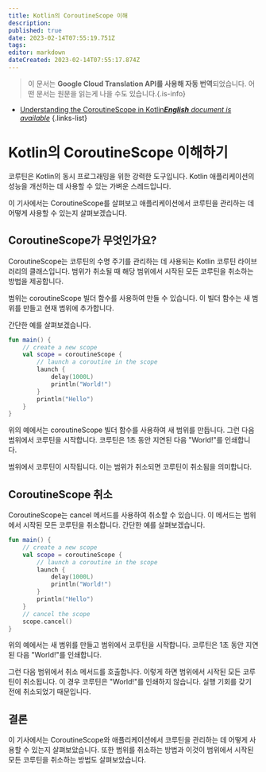 ```yaml
---
title: Kotlin의 CoroutineScope 이해
description: 
published: true
date: 2023-02-14T07:55:19.751Z
tags: 
editor: markdown
dateCreated: 2023-02-14T07:55:17.874Z
---
```


> 이 문서는 **Google Cloud Translation API를 사용해 자동 번역**되었습니다.
어떤 문서는 원문을 읽는게 나을 수도 있습니다.{.is-info}



- [Understanding the CoroutineScope in Kotlin***English** document is available*](/en/Knowledge-base/Kotlin/understanding-the-coroutinescope-in-kotlin)
{.links-list}


# Kotlin의 CoroutineScope 이해하기

코루틴은 Kotlin의 동시 프로그래밍을 위한 강력한 도구입니다. Kotlin 애플리케이션의 성능을 개선하는 데 사용할 수 있는 가벼운 스레드입니다.

이 기사에서는 CoroutineScope를 살펴보고 애플리케이션에서 코루틴을 관리하는 데 어떻게 사용할 수 있는지 살펴보겠습니다.

## CoroutineScope가 무엇인가요?

CoroutineScope는 코루틴의 수명 주기를 관리하는 데 사용되는 Kotlin 코루틴 라이브러리의 클래스입니다. 범위가 취소될 때 해당 범위에서 시작된 모든 코루틴을 취소하는 방법을 제공합니다.

범위는 coroutineScope 빌더 함수를 사용하여 만들 수 있습니다. 이 빌더 함수는 새 범위를 만들고 현재 범위에 추가합니다.

간단한 예를 살펴보겠습니다.

```kotlin
fun main() {
    // create a new scope
    val scope = coroutineScope {
        // launch a coroutine in the scope
        launch {
            delay(1000L)
            println("World!")
        }
        println("Hello")
    }
}
```

위의 예에서는 coroutineScope 빌더 함수를 사용하여 새 범위를 만듭니다. 그런 다음 범위에서 코루틴을 시작합니다. 코루틴은 1초 동안 지연된 다음 "World!"를 인쇄합니다.

범위에서 코루틴이 시작됩니다. 이는 범위가 취소되면 코루틴이 취소됨을 의미합니다.

## CoroutineScope 취소

 CoroutineScope는 cancel 메서드를 사용하여 취소할 수 있습니다. 이 메서드는 범위에서 시작된 모든 코루틴을 취소합니다. 간단한 예를 살펴보겠습니다.

```kotlin
fun main() {
    // create a new scope
    val scope = coroutineScope {
        // launch a coroutine in the scope
        launch {
            delay(1000L)
            println("World!")
        }
        println("Hello")
    }
    // cancel the scope
    scope.cancel()
}
```

위의 예에서는 새 범위를 만들고 범위에서 코루틴을 시작합니다. 코루틴은 1초 동안 지연된 다음 "World!"를 인쇄합니다.

그런 다음 범위에서 취소 메서드를 호출합니다. 이렇게 하면 범위에서 시작된 모든 코루틴이 취소됩니다. 이 경우 코루틴은 "World!"를 인쇄하지 않습니다. 실행 기회를 갖기 전에 취소되었기 때문입니다.

## 결론

이 기사에서는 CoroutineScope와 애플리케이션에서 코루틴을 관리하는 데 어떻게 사용할 수 있는지 살펴보았습니다. 또한 범위를 취소하는 방법과 이것이 범위에서 시작된 모든 코루틴을 취소하는 방법도 살펴보았습니다.